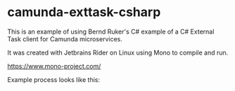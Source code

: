 # camunda-exttask-csharp

This is an example of using Bernd Ruker's C# example of a C# External Task client for Camunda microservices.

It was created with Jetbrains Rider on Linux using Mono to compile and run.

https://www.mono-project.com/

Example process looks like this:

